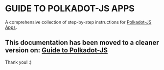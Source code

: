 # GUIDE TO POLKADOT-JS APPS

A comprehensive collection of step-by-step instructions for [Polkadot-JS Apps](https://cloudflare-ipfs.com/ipns/dotapps.io/#/accounts).

## This documentation has been moved to a cleaner version on: [Guide to Polkadot-JS](https://anaelleltd.github.io/polkadotjs-guide/)

Thank you! :)